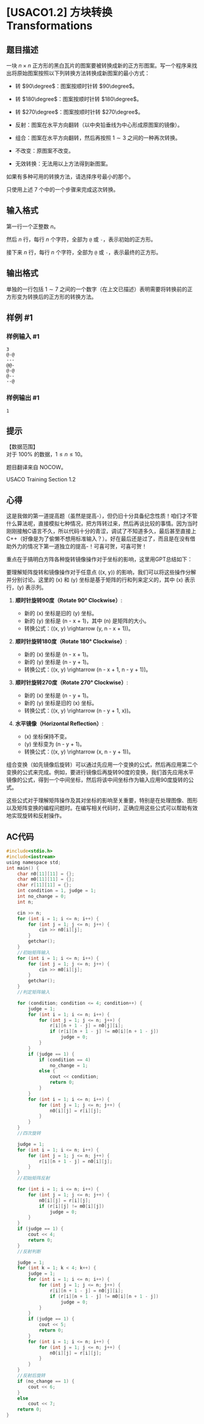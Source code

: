# [USACO1.2] 方块转换 Transformations

## 题目描述

一块 $n \times n$ 正方形的黑白瓦片的图案要被转换成新的正方形图案。写一个程序来找出将原始图案按照以下列转换方法转换成新图案的最小方式：

- 转 $90\degree$：图案按顺时针转 $90\degree$。

- 转 $180\degree$：图案按顺时针转 $180\degree$。

- 转 $270\degree$：图案按顺时针转 $270\degree$。

- 反射：图案在水平方向翻转（以中央铅垂线为中心形成原图案的镜像）。

- 组合：图案在水平方向翻转，然后再按照 $1 \sim 3$ 之间的一种再次转换。

- 不改变：原图案不改变。

- 无效转换：无法用以上方法得到新图案。

如果有多种可用的转换方法，请选择序号最小的那个。

只使用上述 $7$ 个中的一个步骤来完成这次转换。

## 输入格式

第一行一个正整数 $n$。   

然后 $n$ 行，每行 $n$ 个字符，全部为 `@` 或 `-`，表示初始的正方形。

接下来 $n$ 行，每行 $n$ 个字符，全部为 `@` 或 `-`，表示最终的正方形。

## 输出格式

单独的一行包括 $1 \sim 7$ 之间的一个数字（在上文已描述）表明需要将转换前的正方形变为转换后的正方形的转换方法。

## 样例 #1

### 样例输入 #1

```
3
@-@
---
@@-
@-@
@--
--@
```

### 样例输出 #1

```
1
```

## 提示

【数据范围】  
对于 $100\%$ 的数据，$1\le n \le 10$。

题目翻译来自 NOCOW。

USACO Training Section 1.2

## 心得

这是我做的第一道提高题（虽然是提高-），但仍旧十分具备纪念性质！咱们才不管什么算法呢，直接模拟七种情况，把方阵转过来，然后再谈比较的事情。因为当时刚刚接触C语言不久，所以代码十分的青涩，调试了不知道多久，最后甚至直接上C++（好像是为了偷懒不想用标准输入？）。好在最后还是过了，而且是在没有借助外力的情况下第一道独立的提高-！可喜可贺，可喜可贺！

重点在于搞明白方阵各种旋转镜像操作对于坐标的影响，这里用GPT总结如下：

要理解矩阵旋转和镜像操作对于任意点 \((x, y)\) 的影响，我们可以将这些操作分解并分别讨论。这里的 \(x\) 和 \(y\) 坐标是基于矩阵的行和列来定义的，其中 \(x\) 表示行，\(y\) 表示列。

1. **顺时针旋转90度（Rotate 90° Clockwise）**:
   - 新的 \(x\) 坐标是旧的 \(y\) 坐标。
   - 新的 \(y\) 坐标是 \(n - x + 1\)，其中 \(n\) 是矩阵的大小。
   - 转换公式：\((x, y) \rightarrow (y, n - x + 1)\)。

2. **顺时针旋转180度（Rotate 180° Clockwise）**:
   - 新的 \(x\) 坐标是 \(n - x + 1\)。
   - 新的 \(y\) 坐标是 \(n - y + 1\)。
   - 转换公式：\((x, y) \rightarrow (n - x + 1, n - y + 1)\)。

3. **顺时针旋转270度（Rotate 270° Clockwise）**:
   - 新的 \(x\) 坐标是 \(n - y + 1\)。
   - 新的 \(y\) 坐标是旧的 \(x\) 坐标。
   - 转换公式：\((x, y) \rightarrow (n - y + 1, x)\)。

4. **水平镜像（Horizontal Reflection）**:
   - \(x\) 坐标保持不变。
   - \(y\) 坐标变为 \(n - y + 1\)。
   - 转换公式：\((x, y) \rightarrow (x, n - y + 1)\)。

组合变换（如先镜像后旋转）可以通过先应用一个变换的公式，然后再应用第二个变换的公式来完成。例如，要进行镜像后再旋转90度的变换，我们首先应用水平镜像的公式，得到一个中间坐标，然后将该中间坐标作为输入应用90度旋转的公式。

这些公式对于理解矩阵操作及其对坐标的影响至关重要，特别是在处理图像、图形以及矩阵变换的编程问题时。在编写相关代码时，正确应用这些公式可以帮助有效地实现旋转和反射操作。

## AC代码
```c
#include<stdio.h>
#include<iostream>
using namespace std;
int main() {
    char n0[11][11] = {};
    char m0[11][11] = {};
    char r[11][11] = {};
    int condition = 1, judge = 1;
    int no_change = 0;
    int n;

    cin >> n;
    for (int i = 1; i <= n; i++) {
        for (int j = 1; j <= n; j++) {
            cin >> n0[i][j];
        }
        getchar();
    }
    //初始矩阵输入
    for (int i = 1; i <= n; i++) {
        for (int j = 1; j <= n; j++) {
            cin >> m0[i][j];
        }
        getchar();
    }
    //判定矩阵输入

    for (condition; condition <= 4; condition++) {
        judge = 1;
        for (int i = 1; i <= n; i++) {
            for (int j = 1; j <= n; j++) {
                r[i][n + 1 - j] = n0[j][i];
                if (r[i][n + 1 - j] != m0[i][n + 1 - j])
                    judge = 0;
            }
        }
        if (judge == 1) {
            if (condition == 4)
                no_change = 1;
            else {
                cout << condition;
                return 0;
            }
        }
        for (int i = 1; i <= n; i++) {
            for (int j = 1; j <= n; j++) {
                n0[i][j] = r[i][j];
            }
        }
    }
    //四次旋转

    judge = 1;
    for (int i = 1; i <= n; i++) {
        for (int j = 1; j <= n; j++) {
            r[i][n + 1 - j] = n0[i][j];
        }
    }
    //初始矩阵反射

    for (int i = 1; i <= n; i++) {
        for (int j = 1; j <= n; j++) {
            n0[i][j] = r[i][j];
            if (r[i][j] != m0[i][j])
                judge = 0;
        }
    }
    if (judge == 1) {
        cout << 4;
        return 0;
    }
    //反射判断

    judge = 1;
    for (int k = 1; k < 4; k++) {
        judge = 1;
        for (int i = 1; i <= n; i++) {
            for (int j = 1; j <= n; j++) {
                r[i][n + 1 - j] = n0[j][i];
                if (r[i][n + 1 - j] != m0[i][n + 1 - j])
                    judge = 0;
            }
        }
        if (judge == 1) {
            cout << 5;
            return 0;
        }
        for (int i = 1; i <= n; i++) {
            for (int j = 1; j <= n; j++) {
                n0[i][j] = r[i][j];
            }
        }
    }
    //反射后旋转
    if (no_change == 1) {
        cout << 6;
    }
    else
        cout << 7;
    return 0;
}
```
